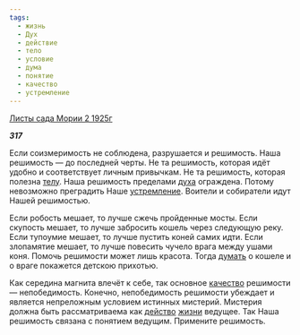 ```yaml
---
tags:
  - жизнь
  - Дух
  - действие
  - тело
  - условие
  - дума
  - понятие
  - качество
  - устремление
---
```

[Листы сада Мории 2 1925г](https://127.0.0.1:4002/agni/1925)

___317___

Если соизмеримость не соблюдена, разрушается и решимость. Наша решимость — до последней черты. Не та решимость, которая идёт удобно и соответствует личным привычкам. Не та решимость, которая полезна [телу](../../../tags/#тело). Наша решимость пределами [духа](../../../tags/#Дух) ограждена. Потому невозможно преградить Наше [устремление](../../../tags/#устремление). Воители и собиратели идут Нашей решимостью.   

Если робость мешает, то лучше сжечь пройденные мосты. Если скупость мешает, то лучше забросить кошель через следующую реку. Если тупоумие мешает, то лучше пустить коней самих идти. Если злопамятие мешает, то лучше повесить чучело врага между ушами коня. Помочь решимости может лишь красота. Тогда [думать](../../../tags/#дума) о кошеле и о враге покажется детскою прихотью.   

Как середина магнита влечёт к себе, так основное [качество](../../../tags/#качество) решимости — непобедимость. Конечно, непобедимость решимости убеждает и является непреложным условием истинных мистерий. Мистерия должна быть рассматриваема как [действо](../../../tags/#действие) [жизни](../../../tags/#жизнь) ведущее. Так Наша решимость связана с понятием ведущим. Примените решимость.   

